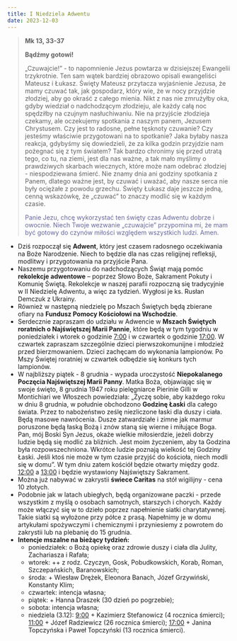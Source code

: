 ```yaml
---
title: I Niedziela Adwentu
date: 2023-12-03
---
```


> **Mk 13, 33-37**
>
> **Bądźmy gotowi!**
>
> „Czuwajcie!” - to napomnienie Jezus powtarza w dzisiejszej Ewangelii trzykrotnie. Ten sam wątek bardziej obrazowo opisali ewangeliści Mateusz i Łukasz. Święty Mateusz przytacza wyjaśnienie Jezusa, że mamy czuwać tak, jak gospodarz, który wie, że w nocy przyjdzie złodziej, aby go okraść z całego mienia. Nikt z nas nie zmrużyłby oka, gdyby wiedział o nadchodzącym złodzieju, ale każdy całą noc spędziłby na czujnym nasłuchiwaniu. Nie na przyjście złodzieja czekamy, ale oczekujemy spotkania z naszym panem, Jezusem Chrystusem. Czy jest to radosne, pełne tęsknoty czuwanie? Czy jesteśmy właściwie przygotowani na to spotkanie? Jaka byłaby nasza reakcja, gdybyśmy się dowiedzieli, że za kilka godzin przyjdzie nam pożegnać się z tym światem? Tak bardzo chronimy się przed utratą tego, co tu, na ziemi, jest dla nas ważne, a tak mało myślimy o prawdziwych skarbach wiecznych, które może nam odebrać złodziej - niespodziewana śmierć. Nie znamy dnia ani godziny spotkania z Panem, dlatego ważne jest, by czuwać i uważać, aby nasze serca nie były ociężałe z powodu grzechu. Święty Łukasz daje jeszcze jedną, cenną wskazówkę, że „czuwać” to znaczy modlić się w każdym czasie.
>
> <span style="color: #666699;">Panie Jezu, chcę wykorzystać ten święty czas Adwentu dobrze i owocnie. Niech Twoje wezwanie „czuwajcie” przypomina mi, że mam być gotowy do czynów miłości względem wszystkich ludzi. Amen.
> &nbsp;

- Dziś rozpoczął się **Adwent**, który jest czasem radosnego oczekiwania na Boże Narodzenie. Niech to będzie dla nas czas religijnej refleksji, modlitwy i przygotowania na przyjście Pana.
- Naszemu przygotowaniu do nadchodzących Świąt mają pomóc **rekolekcje adwentowe** – poprzez Słowo Boże, Sakrament Pokuty i Komunię Świętą. Rekolekcje w naszej parafii rozpoczną się tradycyjnie w II Niedzielę Adwentu, a więc za tydzień. Wygłosi je ks. Rusłan Demczuk z Ukrainy.
- Również w następną niedzielę po Mszach Świętych będą zbierane ofiary na **Fundusz Pomocy Kościołowi na Wschodzie**.
- Serdecznie zapraszam do udziału w Adwencie w **Mszach Świętych roratnich o Najświętszej Marii Pannie**, które będą w tym tygodniu w poniedziałek i wtorek o godzinie <u>7:00</u> i w czwartek o godzinie <u>17:00</u>. W czwartek zapraszam szczególnie dzieci pierwszokomunijne i młodzież przed bierzmowaniem. Dzieci zachęcam do wykonania lampionów. Po Mszy Świętej roratniej w czwartek odbędzie się konkurs tych lampionów.
- W najbliższy piątek - 8 grudnia - wypada uroczystość **Niepokalanego Poczęcia Najświętszej Marii Panny**. Matka Boża, objawiając się w swoje święto, 8 grudnia 1947 roku pielęgniarce Pierinie Gilli w Montichiari we Włoszech powiedziała: „Życzę sobie, aby każdego roku w dniu 8 grudnia, w południe obchodzono **Godzinę Łaski** dla całego świata. Przez to nabożeństwo ześlę niezliczone łaski dla duszy i ciała. Będą masowe nawrócenia. Dusze zatwardziałe i zimne jak marmur poruszone będą łaską Bożą i znów staną się wierne i miłujące Boga. Pan, mój Boski Syn Jezus, okaże wielkie miłosierdzie, jeżeli dobrzy ludzie będą się modlić za bliźnich. Jest moim życzeniem, aby ta Godzina była rozpowszechniona. Wkrótce ludzie poznają wielkość tej Godziny Łaski. Jeśli ktoś nie może w tym czasie przyjść do kościoła, niech modli się w domu”. W tym dniu zatem kościół będzie otwarty między godz. <u>12:00</u> a <u>13:00</u> i będzie wystawiony Najświętszy Sakrament.
- Można już nabywać w zakrystii **świece Caritas** na stół wigilijny - cena 10 złotych.
- Podobnie jak w latach ubiegłych, będą organizowane paczki - przede wszystkim z myślą o osobach samotnych, starszych i chorych. Każdy może włączyć się w to dzieło poprzez napełnienie siatki charytatywnej. Takie siatki są wyłożone przy półce z prasą. Napełnimy je w domu artykułami spożywczymi i chemicznymi i przyniesiemy z powrotem do zakrystii lub na plebanię do 15 grudnia.
- **Intencje mszalne na bieżący tydzień:**
  - poniedziałek: o Bożą opiekę oraz zdrowie duszy i ciała dla Julity, Zachariasza i Rafała;
  - wtorek: ++ z rodz. Czyczyn, Gosk, Pobudkowskich, Korab, Roman, Szczepańskich, Baranowskich;
  - środa: + Wiesław Drężek, Eleonora Banach, Józef Grzywiński, Konstanty Klim;
  - czwartek: intencja własna;
  - piątek: + Hanna Draszek (30 dzień po pogrzebie);
  - sobota: intencja własna;
  - niedziela (3.12): <u>9:00</u> + Kazimierz Stefanowicz (4 rocznica śmierci); <u>11:00</u> + Józef Radziewicz (26 rocznica śmierci); <u>17:00</u> + Janina Topczyńska i Paweł Topczyński (13 rocznica śmierci).







